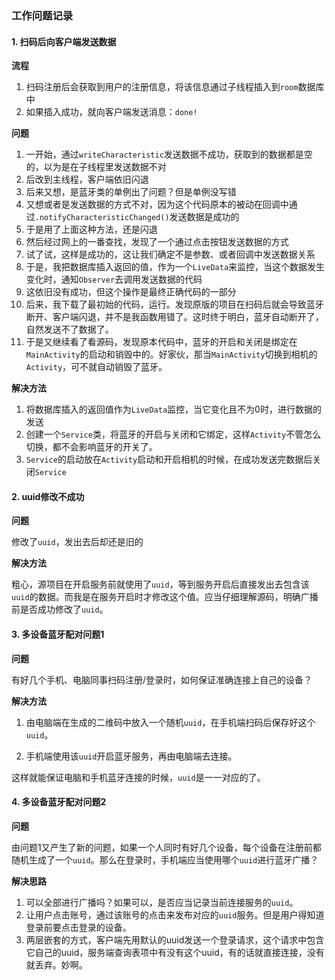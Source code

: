### 工作问题记录

#### 1. 扫码后向客户端发送数据

**流程**

1. 扫码注册后会获取到用户的注册信息，将该信息通过子线程插入到`room`数据库中
2. 如果插入成功，就向客户端发送消息：`done!`

**问题**

1. 一开始，通过`writeCharacteristic`发送数据不成功，获取到的数据都是空的，以为是在子线程里发送数据不对
2. 后改到主线程，客户端依旧闪退
3. 后来又想，是蓝牙类的单例出了问题？但是单例没写错
4. 又想或者是发送数据的方式不对，因为这个代码原本的被动在回调中通过`.notifyCharacteristicChanged()`发送数据是成功的
5. 于是用了上面这种方法，还是闪退
6. 然后经过网上的一番查找，发现了一个通过点击按钮发送数据的方式
7. 试了试，这样是成功的，这让我们确定不是参数、或者回调中发送数据关系
8. 于是，我把数据库插入返回的值，作为一个`LiveData`来监控，当这个数据发生变化时，通知`Observer`去调用发送数据的代码
9. 这依旧没有成功，但这个操作是最终正确代码的一部分
10. 后来，我下载了最初始的代码，运行。发现原版的项目在扫码后就会导致蓝牙断开、客户端闪退，并不是我函数用错了。这时终于明白，蓝牙自动断开了，自然发送不了数据了。
11. 于是又继续看了看源码，发现原本代码中，蓝牙的开启和关闭是绑定在`MainActivity`的启动和销毁中的。好家伙，那当`MainActivity`切换到相机的`Activity`，可不就自动销毁了蓝牙。

**解决方法**

1. 将数据库插入的返回值作为`LiveData`监控，当它变化且不为0时，进行数据的发送
2. 创建一个`Service`类，将蓝牙的开启与关闭和它绑定，这样`Activity`不管怎么切换，都不会影响蓝牙的开关了。
3. `Service`的启动放在`Activity`启动和开启相机的时候，在成功发送完数据后关闭`Service`



#### 2. uuid修改不成功

**问题**

修改了`uuid`，发出去后却还是旧的

**解决方法**

粗心，源项目在开启服务前就使用了`uuid`，等到服务开启后直接发出去包含该`uuid`的数据。而我是在服务开启时才修改这个值。应当仔细理解源码，明确广播前是否成功修改了`uuid`。



#### 3. 多设备蓝牙配对问题1

**问题**

有好几个手机、电脑同事扫码注册/登录时，如何保证准确连接上自己的设备？

**解决方法**

1. 由电脑端在生成的二维码中放入一个随机`uuid`，在手机端扫码后保存好这个`uuid`。

2. 手机端使用该`uuid`开启蓝牙服务，再由电脑端去连接。

这样就能保证电脑和手机蓝牙连接的时候，`uuid`是一一对应的了。



#### 4. 多设备蓝牙配对问题2

**问题**

由问题1又产生了新的问题，如果一个人同时有好几个设备，每个设备在注册前都随机生成了一个`uuid`。那么在登录时，手机端应当使用哪个`uuid`进行蓝牙广播？

**解决思路**

1. 可以全部进行广播吗？如果可以，是否应当记录当前连接服务的`uuid`。
2. 让用户点击账号，通过该账号的点击来发布对应的`uuid`服务。但是用户得知道登录前要点击登录的设备。
3. 两层嵌套的方式，客户端先用默认的uuid发送一个登录请求，这个请求中包含它自己的uuid，服务端查询表项中有没有这个uuid，有的话就直接连接，没有就丢弃。妙啊。